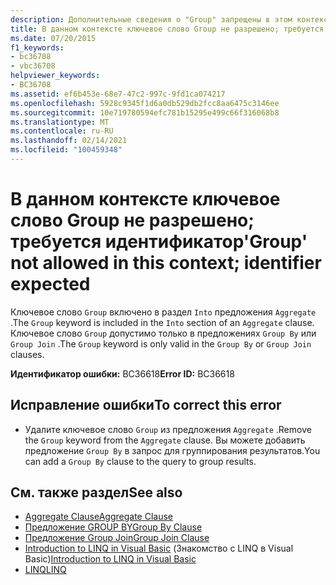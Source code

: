 ```yaml
---
description: Дополнительные сведения о "Group" запрещены в этом контексте; требуется идентификатор
title: В данном контексте ключевое слово Group не разрешено; требуется идентификатор
ms.date: 07/20/2015
f1_keywords:
- bc36708
- vbc36708
helpviewer_keywords:
- BC36708
ms.assetid: ef6b453e-68e7-47c2-997c-9fd1ca074217
ms.openlocfilehash: 5928c9345f1d6a0db529db2fcc8aa6475c3146ee
ms.sourcegitcommit: 10e719780594efc781b15295e499c66f316068b8
ms.translationtype: MT
ms.contentlocale: ru-RU
ms.lasthandoff: 02/14/2021
ms.locfileid: "100459348"
---
```

# <a name="group-not-allowed-in-this-context-identifier-expected"></a><span data-ttu-id="32d66-103">В данном контексте ключевое слово Group не разрешено; требуется идентификатор</span><span class="sxs-lookup"><span data-stu-id="32d66-103">'Group' not allowed in this context; identifier expected</span></span>

<span data-ttu-id="32d66-104">Ключевое слово `Group` включено в раздел `Into` предложения `Aggregate` .</span><span class="sxs-lookup"><span data-stu-id="32d66-104">The `Group` keyword is included in the `Into` section of an `Aggregate` clause.</span></span> <span data-ttu-id="32d66-105">Ключевое слово `Group` допустимо только в предложениях `Group By` или `Group Join` .</span><span class="sxs-lookup"><span data-stu-id="32d66-105">The `Group` keyword is only valid in the `Group By` or `Group Join` clauses.</span></span>  
  
 <span data-ttu-id="32d66-106">**Идентификатор ошибки:** BC36618</span><span class="sxs-lookup"><span data-stu-id="32d66-106">**Error ID:** BC36618</span></span>  
  
## <a name="to-correct-this-error"></a><span data-ttu-id="32d66-107">Исправление ошибки</span><span class="sxs-lookup"><span data-stu-id="32d66-107">To correct this error</span></span>  
  
- <span data-ttu-id="32d66-108">Удалите ключевое слово `Group` из предложения `Aggregate` .</span><span class="sxs-lookup"><span data-stu-id="32d66-108">Remove the `Group` keyword from the `Aggregate` clause.</span></span> <span data-ttu-id="32d66-109">Вы можете добавить предложение `Group By` в запрос для группирования результатов.</span><span class="sxs-lookup"><span data-stu-id="32d66-109">You can add a `Group By` clause to the query to group results.</span></span>  
  
## <a name="see-also"></a><span data-ttu-id="32d66-110">См. также раздел</span><span class="sxs-lookup"><span data-stu-id="32d66-110">See also</span></span>

- [<span data-ttu-id="32d66-111">Aggregate Clause</span><span class="sxs-lookup"><span data-stu-id="32d66-111">Aggregate Clause</span></span>](../language-reference/queries/aggregate-clause.md)
- [<span data-ttu-id="32d66-112">Предложение GROUP BY</span><span class="sxs-lookup"><span data-stu-id="32d66-112">Group By Clause</span></span>](../language-reference/queries/group-by-clause.md)
- [<span data-ttu-id="32d66-113">Предложение Group Join</span><span class="sxs-lookup"><span data-stu-id="32d66-113">Group Join Clause</span></span>](../language-reference/queries/group-join-clause.md)
- <span data-ttu-id="32d66-114">[Introduction to LINQ in Visual Basic](../programming-guide/language-features/linq/introduction-to-linq.md) (Знакомство с LINQ в Visual Basic)</span><span class="sxs-lookup"><span data-stu-id="32d66-114">[Introduction to LINQ in Visual Basic](../programming-guide/language-features/linq/introduction-to-linq.md)</span></span>
- [<span data-ttu-id="32d66-115">LINQ</span><span class="sxs-lookup"><span data-stu-id="32d66-115">LINQ</span></span>](../programming-guide/language-features/linq/index.md)
